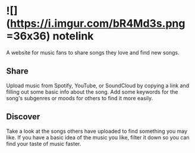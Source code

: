# ![](https://i.imgur.com/bR4Md3s.png =36x36) notelink
A website for music fans to share songs they love and find new songs.

## Share
Upload music from Spotify, YouTube, or SoundCloud by copying a link and filling out some basic info about the song. Add some keywords for the song's subgenres or moods for others to find it more easily.

## Discover
Take a look at the songs others have uploaded to find something you may like. If you have a basic idea of the music you like, filter it down so you can find your taste of music faster.